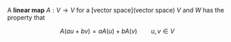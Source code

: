 A **linear map** $A : V \to V$ for a [vector space](vector space) $V$ and $W$ has the property that

$$
A(au+bv) = aA(u)+bA(v) \qquad u,v \in V
$$